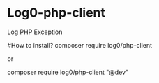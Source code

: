 # Log0-php-client
Log PHP Exception

#How to install?
composer require log0/php-client

or 

composer require log0/php-client "@dev"
